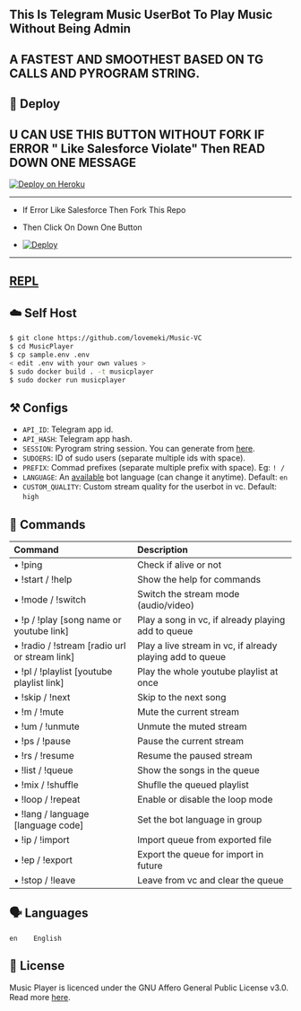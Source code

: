 ## This Is Telegram Music UserBot To Play Music Without Being Admin

## A FASTEST AND SMOOTHEST BASED ON TG CALLS AND PYROGRAM STRING.

## 🚀 <a name="deploy"></a>Deploy

## U CAN USE THIS BUTTON WITHOUT FORK IF ERROR " Like Salesforce Violate" Then READ DOWN ONE MESSAGE 

[![Deploy on Heroku](https://www.herokucdn.com/deploy/button.svg)](https://heroku.com/deploy?template=https://github.com/LEGENDBOYOP/Music-VC)

------------

- If Error Like Salesforce Then Fork This Repo

- Then Click On Down One Button 

- [![Deploy](https://telegra.ph/file/1ded5ead2f8cc5828897a.jpg)](https://heroku.com/deploy/)


-------------

## [REPL](https://t.me/LEGEND_STRINGSESSIONBOT)
## ☁️ <a name="self_host"></a>Self Host

```bash
$ git clone https://github.com/lovemeki/Music-VC
$ cd MusicPlayer
$ cp sample.env .env
< edit .env with your own values >
$ sudo docker build . -t musicplayer
$ sudo docker run musicplayer
```

## ⚒ <a name="configs"></a>Configs

- `API_ID`: Telegram app id.
- `API_HASH`: Telegram app hash.
- `SESSION`: Pyrogram string session. You can generate from [here](https://replit.com/@AsmSafone/genStr).
- `SUDOERS`: ID of sudo users (separate multiple ids with space).
- `PREFIX`: Commad prefixes (separate multiple prefix with space). Eg: `! /`
- `LANGUAGE`: An [available](#languages) bot language (can change it anytime). Default: `en`
- `CUSTOM_QUALITY`: Custom stream quality for the userbot in vc. Default: `high`

## 📄 <a name="commands"></a>Commands

Command | Description
:--- | :---
• !ping | Check if alive or not
• !start / !help | Show the help for commands
• !mode / !switch | Switch the stream mode (audio/video)
• !p / !play [song name or youtube link] | Play a song in vc, if already playing add to queue
• !radio / !stream [radio url or stream link] | Play a live stream in vc, if already playing add to queue
• !pl / !playlist [youtube playlist link] | Play the whole youtube playlist at once
• !skip / !next | Skip to the next song
• !m / !mute | Mute the current stream
• !um / !unmute | Unmute the muted stream
• !ps / !pause | Pause the current stream
• !rs / !resume | Resume the paused stream
• !list / !queue | Show the songs in the queue
• !mix / !shuffle | Shuflle the queued playlist
• !loop / !repeat | Enable or disable the loop mode
• !lang / language [language code] | Set the bot language in group
• !ip / !import | Import queue from exported file
• !ep / !export | Export the queue for import in future
• !stop / !leave | Leave from vc and clear the queue

## 🗣 <a name="languages"></a>Languages

```text
en    English
```

## 📃 <a name="license"></a>License

Music Player is licenced under the GNU Affero General Public License v3.0.
Read more [here](./LICENSE).
